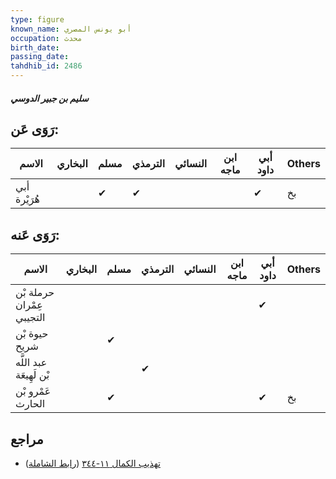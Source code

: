 ```yaml
---
type: figure
known_name: أبو يونس المصري
occupation: محدث
birth_date:
passing_date:
tahdhib_id: 2486
---
```

##### سليم بن جبير الدوسي

## رَوَى عَن:
| الاسم        | البخاري | مسلم | الترمذي | النسائي | ابن ماجه | أبي داود | Others |
| ------------ | ------- | ---- | ------- | ------- | -------- | -------- | ------ |
| أبي هُرَيْرة |         | ✔    | ✔       |         |          | ✔        | بخ     |
## رَوَى عَنه:
| الاسم                     | البخاري | مسلم | الترمذي | النسائي | ابن ماجه | أبي داود | Others |
| ------------------------- | ------- | ---- | ------- | ------- | -------- | -------- | ------ |
| حرملة بْن عِمْران التجيبي |         |      |         |         |          | ✔        |        |
| حيوة بْن شريح             |         | ✔    |         |         |          |          |        |
| عبد اللَّه بْن لَهِيعَة   |         |      | ✔       |         |          |          |        |
| عَمْرو بْن الحارث         |         | ✔    |         |         |          | ✔        | بخ     |
## مراجع
- [تهذيب الكمال ١١-٣٤٤](obsidian://open?vault=Tahdhib-al-Kamal&file=Figures/٢٤٨٦-سليم%20بن%20جبير%20الدوسي) ([رابط الشاملة](https://shamela.ws/book/3722/5664))